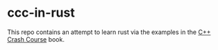 # ccc-in-rust
This repo contains an attempt to learn rust via the examples in the [C++ Crash Course](https://ccc.codes/) book.
